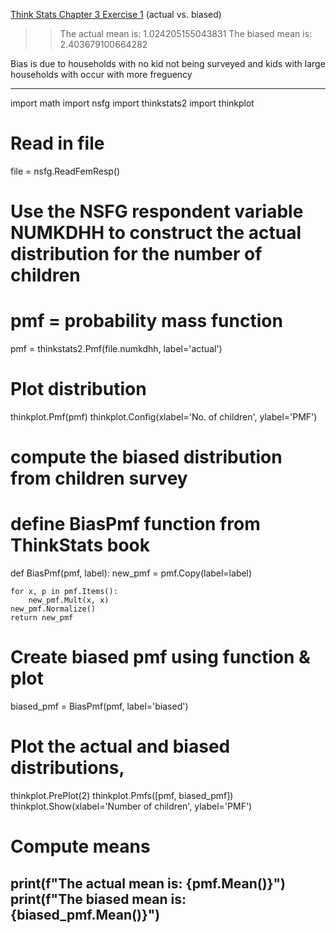 [Think Stats Chapter 3 Exercise 1](http://greenteapress.com/thinkstats2/html/thinkstats2004.html#toc31) (actual vs. biased)

>> The actual mean is: 1.024205155043831
The biased mean is: 2.403679100664282

Bias is due to households with no kid not being surveyed and kids with large households with occur with more freguency 

---

import math
import nsfg
import thinkstats2
import thinkplot

# Read in file
file = nsfg.ReadFemResp()
# Use the NSFG respondent variable NUMKDHH to construct the actual distribution for the number of children
# pmf = probability mass function
pmf = thinkstats2.Pmf(file.numkdhh, label='actual')
# Plot distribution
thinkplot.Pmf(pmf)
thinkplot.Config(xlabel='No. of children', ylabel='PMF')


# compute the biased distribution from children survey

# define BiasPmf function from ThinkStats book
def BiasPmf(pmf, label):
    new_pmf = pmf.Copy(label=label)

    for x, p in pmf.Items():
        new_pmf.Mult(x, x)
    new_pmf.Normalize()
    return new_pmf


# Create biased pmf using function & plot
biased_pmf = BiasPmf(pmf, label='biased')

# Plot the actual and biased distributions,
thinkplot.PrePlot(2)
thinkplot.Pmfs([pmf, biased_pmf])
thinkplot.Show(xlabel='Number of children', ylabel='PMF')
# Compute means
print(f"The actual mean is: {pmf.Mean()}")
print(f"The biased mean is: {biased_pmf.Mean()}")
---
